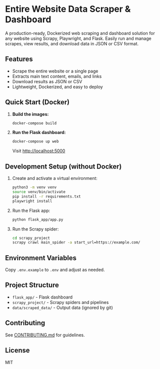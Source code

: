 # Entire Website Data Scraper & Dashboard

A production-ready, Dockerized web scraping and dashboard solution for any website using Scrapy, Playwright, and Flask. Easily run and manage scrapes, view results, and download data in JSON or CSV format.

## Features
- Scrape the entire website or a single page
- Extracts main text content, emails, and links
- Download results as JSON or CSV
- Lightweight, Dockerized, and easy to deploy

## Quick Start (Docker)

1. **Build the images:**
   ```bash
   docker-compose build
   ```
2. **Run the Flask dashboard:**
   ```bash
   docker-compose up web
   ```
   Visit [http://localhost:5000](http://localhost:5000)

## Development Setup (without Docker)

1. Create and activate a virtual environment:
   ```bash
   python3 -m venv venv
   source venv/bin/activate
   pip install -r requirements.txt
   playwright install
   ```
2. Run the Flask app:
   ```bash
   python flask_app/app.py
   ```
3. Run the Scrapy spider:
   ```bash
   cd scrapy_project
   scrapy crawl main_spider -a start_url=https://example.com/
   ```

## Environment Variables
Copy `.env.example` to `.env` and adjust as needed.

## Project Structure
- `flask_app/` - Flask dashboard
- `scrapy_project/` - Scrapy spiders and pipelines
- `data/scraped_data/` - Output data (ignored by git)

## Contributing
See [CONTRIBUTING.md](CONTRIBUTING.md) for guidelines.

## License
MIT 